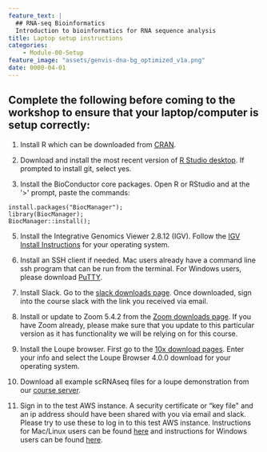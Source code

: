 ```yaml
---
feature_text: |
  ## RNA-seq Bioinformatics
  Introduction to bioinformatics for RNA sequence analysis
title: Laptop setup instructions
categories:
    - Module-00-Setup
feature_image: "assets/genvis-dna-bg_optimized_v1a.png"
date: 0000-04-01
---
```


## Complete the following before coming to the workshop to ensure that your laptop/computer is setup correctly:

1) Install R which can be downloaded from [CRAN](http://probability.ca/cran/).

2) Download and install the most recent version of [R Studio desktop](http://www.rstudio.com/).  If prompted to install git, select yes.

3) Install the BioConductor core packages. Open R or RStudio and at the '>' prompt, paste the commands:
 
```
install.packages("BiocManager");
library(BiocManager);
BiocManager::install();
```

5) Install the Integrative Genomics Viewer 2.8.12 (IGV). Follow the [IGV Install Instructions](http://software.broadinstitute.org/software/igv/download) for your operating system.

6) Install an SSH client if needed. Mac users already have a command line ssh program that can be run from the terminal. For Windows users, please download [PuTTY](http://www.chiark.greenend.org.uk/~sgtatham/putty/download.html).  

7) Install Slack. Go to the [slack downloads page](https://slack.com/downloads). Once downloaded, sign into the course slack with the link you received via email.

8) Install or update to Zoom 5.4.2 from the [Zoom downloads page](https://zoom.us/download). If you have Zoom already, please make sure that you update to this particular version as it has functionality we will be relying on for this course.

9) Install the Loupe browser.  First go to the [10x download pages](https://support.10xgenomics.com/single-cell-gene-expression/software/downloads/latest). Enter your info and select the Loupe Browser 4.0.0 download for your operating system.

10) Download all example scRNAseq files for a loupe demonstration from our [course server](http://genomedata.org/rnaseq-tutorial/scrna/).

11) Sign in to the test AWS instance. A security certificate or “key file" and an ip address should have been shared with you via email and slack. Please try to use these to log in to this test AWS instance. Instructions for Mac/Linux users can be found [here](https://rnabio.org/module-00-setup/0000/07/01/Log_into_AWS/#logging-in-with-terminal-maclinux) and instructions for Windows users can be found [here](https://rnabio.org/module-00-setup/0000/07/01/Log_into_AWS/#logging-in-with-putty-windows).
